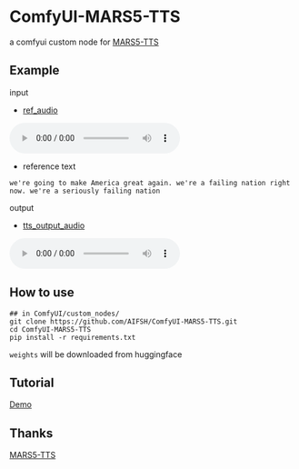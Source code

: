 # ComfyUI-MARS5-TTS
a comfyui custom node for [MARS5-TTS](https://github.com/Camb-ai/MARS5-TTS)

## Example
input
- [ref_audio](./doc/trump.MP3)

<div>
  <audio controls src="doc/trump.MP3?raw=true" width="600px"/>
</div>

-  reference text

```
we're going to make America great again. we're a failing nation right now. we're a seriously failing nation
```
output
- [tts_output_audio](./doc/mars5_1719705960726329200.wav)

<div>
  <audio controls src="doc/mars5_1719705960726329200.wav?raw=true" width="600px"/>
</div>

## How to use
```
## in ComfyUI/custom_nodes/
git clone https://github.com/AIFSH/ComfyUI-MARS5-TTS.git
cd ComfyUI-MARS5-TTS
pip install -r requirements.txt
```
`weights` will be downloaded from huggingface 

## Tutorial
[Demo]()

## Thanks
[MARS5-TTS](https://github.com/Camb-ai/MARS5-TTS)
